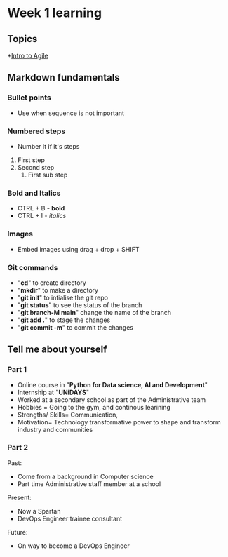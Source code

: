 # Week 1 learning 

## **Topics**
*[Intro to Agile](agile-intro.md)


## Markdown fundamentals

### Bullet points
- Use when sequence is not important

### Numbered steps

- Number it if it's steps

1. First step
2. Second step 
     1. First sub step 

### Bold and Italics
* CTRL + B - **bold**
* CTRL + I - *italics*

### Images 

* Embed images using drag + drop + SHIFT

### **Git commands**
* "**cd**" to create directory 
* "**mkdir**" to make a directory
* "**git init**" to intialise the git repo
* "**git status**" to see the status of the branch 
* "**git branch-M main**" change the name of the branch 
* "**git add .**" to stage the changes
* "**git commit -m**" to commit the changes 

## **Tell me about yourself**
### Part 1
* Online course in "**Python for Data science, AI and Development**"
* Internship at "**UNiDAYS**" 
* Worked at a secondary school as part of the Administrative team
* Hobbies = Going to the gym, and continous learining
* Strengths/ Skills= Communication, 
* Motivation= Technology transformative power to shape and transform industry and communities 

### Part 2
Past: 
* Come from a background in Computer science
* Part time Administrative staff member at a school

Present:
* Now a Spartan 
* DevOps Engineer trainee consultant

Future:
* On way to become a DevOps Engineer